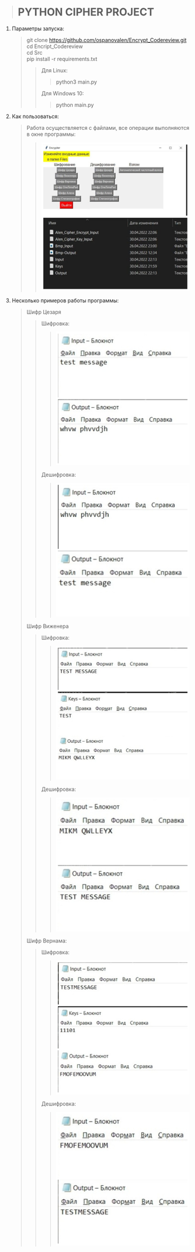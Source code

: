 ><h1>PYTHON CIPHER PROJECT</h1>
1. Параметры запуска:
	>git clone https://github.com/ospanovalen/Encrypt_Codereview.git \
	>cd Encript_Codereview \
	>cd Src \
	>pip install -r requirements.txt 
	>>Для Linux:
	>>>python3 main.py 
	>>
	>>Для Windows 10:
	>>>python main.py
2. Как пользоваться:
	>Работа осуществляется с файлами, все операции выполняются в окне программы:
	>>![Alt text](/Src/Screenshots/Sc1.jpg?raw=true "Optional Title")
3. Несколько примеров работы программы:
	>Шифр Цезаря
	>>Шифровка:
	>>>![Alt text](/Src/Screenshots/Sc21.jpg?raw=true "Optional Title")
	>>
	>>Дешифровка:
	>>>![Alt text](/Src/Screenshots/Sc22.jpg?raw=true "Optional Title")
	>
	>Шифр Виженера
	>>Шифровка:
	>>>![Alt text](/Src/Screenshots/Sc31.jpg?raw=true "Optional Title")
	>>
	>>Дешифровка:
	>>>![Alt text](/Src/Screenshots/Sc32.jpg?raw=true "Optional Title")
	>
	>Шифр Вернама:
	>>Шифровка:
	>>>![Alt text](/Src/Screenshots/Sc41.jpg?raw=true "Optional Title")
	>>
	>>Дешифровка:
	>>>![Alt text](/Src/Screenshots/Sc42.jpg?raw=true "Optional Title")
